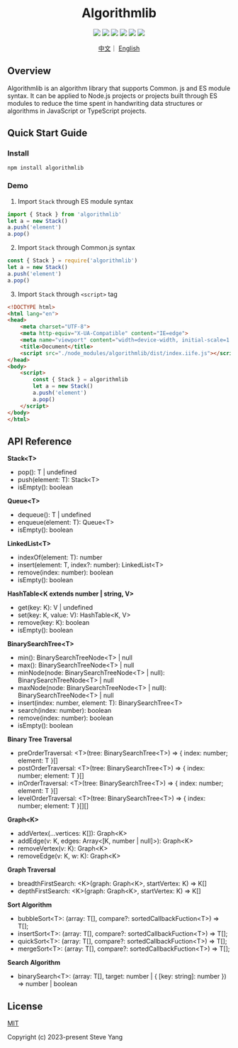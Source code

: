 <h1 align="center">Algorithmlib</h1>

<p align="center" >
<img  src="https://img.shields.io/badge/build-passing-brightgreen" />
<img  src="https://img.shields.io/badge/coverage-94%25-green" />
<img  src="https://img.shields.io/badge/npm-v2.0.4-blue" />
<img  src="https://img.shields.io/badge/cdnjs-v2.0.4-blue" />
<img  src="https://img.shields.io/badge/downloads-200+-brightgreen" />
<img  src="https://img.shields.io/badge/License-MIT-green" />
</p>

<p align="center">
  <a href="https://github.com/chscript/algorithmlib/blob/main/README_zh.md">中文</a>｜
  <a href="https://github.com/chscript/algorithmlib/blob/main/README.md">English</a></p>

## Overview

Algorithmlib is an algorithm library that supports Common. js and ES module syntax. It can be applied to Node.js projects or projects built through ES modules to reduce the time spent in handwriting data structures or algorithms in JavaScript or TypeScript projects.

## Quick Start Guide

### Install

```shell
npm install algorithmlib
```

### Demo

1. Import `Stack` through ES module syntax

```javascript
import { Stack } from 'algorithmlib'
let a = new Stack()
a.push('element')
a.pop()
```

2. Import `Stack` through Common.js syntax

```javascript
const { Stack } = require('algorithmlib')
let a = new Stack()
a.push('element')
a.pop()
```

3. Import `Stack` through `<script>` tag

```html
<!DOCTYPE html>
<html lang="en">
<head>
    <meta charset="UTF-8">
    <meta http-equiv="X-UA-Compatible" content="IE=edge">
    <meta name="viewport" content="width=device-width, initial-scale=1.0">
    <title>Document</title>
    <script src="./node_modules/algorithmlib/dist/index.iife.js"></script>
</head>
<body>
    <script>
        const { Stack } = algorithmlib
        let a = new Stack()
        a.push('element')
        a.pop()
    </script>
</body>
</html>
```

## API Reference

**Stack\<T>**

- pop(): T | undefined
- push(element: T): Stack\<T>
- isEmpty(): boolean

**Queue\<T>**

- dequeue(): T | undefined
- enqueue(element: T): Queue\<T>
- isEmpty(): boolean

**LinkedList\<T>**

- indexOf(element: T): number
- insert(element: T, index?: number): LinkedList\<T>
- remove(index: number): boolean
- isEmpty(): boolean

**HashTable<K extends number | string, V>**

- get(key: K): V | undefined
- set(key: K, value: V): HashTable<K, V>
- remove(key: K): boolean
- isEmpty(): boolean

**BinarySearchTree\<T>**

- min():  BinarySearchTreeNode\<T> | null
- max():  BinarySearchTreeNode\<T> | null
- minNode(node:  BinarySearchTreeNode\<T> | null):  BinarySearchTreeNode\<T> | null
- maxNode(node:  BinarySearchTreeNode\<T> | null):  BinarySearchTreeNode\<T> | null
- insert(index: number, element: T): BinarySearchTree\<T>
- search(index: number): boolean
- remove(index: number): boolean
- isEmpty(): boolean

**Binary Tree Traversal**

- preOrderTraversal: \<T>(tree: BinarySearchTree\<T>) => { index: number; element: T }[]
- postOrderTraversal: \<T>(tree: BinarySearchTree\<T>) => { index: number; element: T }[]
- inOrderTraversal: \<T>(tree: BinarySearchTree\<T>) => { index: number; element: T }[]
- levelOrderTraversal: \<T>(tree: BinarySearchTree\<T>) => { index: number; element: T }\[][]

**Graph\<K>**

- addVertex(...vertices: K[]): Graph\<K>
- addEdge(v: K, edges: Array<[K, number | null]>): Graph\<K>
- removeVertex(v: K): Graph\<K>
- removeEdge(v: K, w: K): Graph\<K>

**Graph Traversal**

- breadthFirstSearch: \<K>(graph: Graph\<K>, startVertex: K) => K[]
- depthFirstSearch: \<K>(graph: Graph\<K>, startVertex: K) => K[]

**Sort Algorithm**

- bubbleSort\<T>: (array: T[], compare?: sortedCallbackFuction\<T>) => T[];
- insertSort\<T>: (array: T[], compare?: sortedCallbackFuction\<T>) => T[];
- quickSort\<T>: (array: T[], compare?: sortedCallbackFuction\<T>) => T[];
- mergeSort\<T>: (array: T[], compare?: sortedCallbackFuction\<T>) => T[];

**Search Algorithm**

- binarySearch\<T>: (array: T[], target: number | { [key: string]: number }) => number | boolean

## License

[MIT](https://github.com/chscript/algorithmlib/blob/main/LICENSE)

Copyright (c) 2023-present Steve Yang